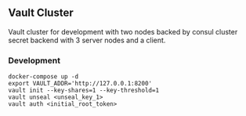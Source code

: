 ## Vault Cluster

Vault cluster for development with two nodes backed by consul cluster secret backend with 3 server nodes and a client.

### Development

```
docker-compose up -d
export VAULT_ADDR='http://127.0.0.1:8200'
vault init --key-shares=1 --key-threshold=1
vault unseal <unseal_key_1>
vault auth <initial_root_token>
```
